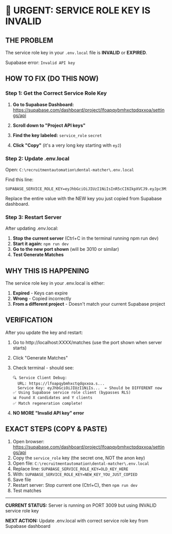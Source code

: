 # 🚨 URGENT: SERVICE ROLE KEY IS INVALID

## THE PROBLEM

The service role key in your `.env.local` file is **INVALID** or **EXPIRED**.

Supabase error: `Invalid API key`

## HOW TO FIX (DO THIS NOW)

### Step 1: Get the Correct Service Role Key

1. **Go to Supabase Dashboard:**
   https://supabase.com/dashboard/project/lfoapqybmhxctqdqxxoa/settings/api

2. **Scroll down to "Project API keys"**

3. **Find the key labeled:** `service_role` `secret`

4. **Click "Copy"** (it's a very long key starting with `eyJ`)

### Step 2: Update .env.local

Open: `C:\recruitmentautomation\dental-matcher\.env.local`

Find this line:
```
SUPABASE_SERVICE_ROLE_KEY=eyJhbGciOiJIUzI1NiIsInR5cCI6IkpXVCJ9.eyJpc3MiOiJzdXBhYmFzZSIsInJlZiI6Imxmb2FwcXlibWh4Y3RxZHF4eG9hIiwicm9sZSI6InNlcnZpY2Vfcm9sZSIsImlhdCI6MTc1OTI4NDUwMiwiZXhwIjoyMDc0ODYwNTAyfQ.ZUjowbmJqIkc0peFhtO73F7CYQnnaxdsHfbrGP4IN0o
```

Replace the entire value with the NEW key you just copied from Supabase dashboard.

### Step 3: Restart Server

After updating .env.local:

1. **Stop the current server** (Ctrl+C in the terminal running npm run dev)
2. **Start it again:** `npm run dev`
3. **Go to the new port shown** (will be 3010 or similar)
4. **Test Generate Matches**

## WHY THIS IS HAPPENING

The service role key in your .env.local is either:
1. **Expired** - Keys can expire
2. **Wrong** - Copied incorrectly
3. **From a different project** - Doesn't match your current Supabase project

## VERIFICATION

After you update the key and restart:

1. Go to http://localhost:XXXX/matches (use the port shown when server starts)
2. Click "Generate Matches"
3. Check terminal - should see:
   ```
   🔍 Service Client Debug:
     URL: https://lfoapqybmhxctqdqxxoa.s...
     Service Key: eyJhbGciOiJIUzI1NiIs...  ← Should be DIFFERENT now
   ✅ Using Supabase service role client (bypasses RLS)
   📊 Found X candidates and Y clients
   ✅ Match regeneration complete!
   ```

4. **NO MORE "Invalid API key" error**

## EXACT STEPS (COPY & PASTE)

1. Open browser: https://supabase.com/dashboard/project/lfoapqybmhxctqdqxxoa/settings/api
2. Copy the `service_role` key (the secret one, NOT the anon key)
3. Open file: `C:\recruitmentautomation\dental-matcher\.env.local`
4. Replace line: `SUPABASE_SERVICE_ROLE_KEY=OLD_KEY_HERE`
5. With: `SUPABASE_SERVICE_ROLE_KEY=NEW_KEY_YOU_JUST_COPIED`
6. Save file
7. Restart server: Stop current one (Ctrl+C), then `npm run dev`
8. Test matches

---

**CURRENT STATUS:** Server is running on PORT 3009 but using INVALID service role key

**NEXT ACTION:** Update .env.local with correct service role key from Supabase dashboard
